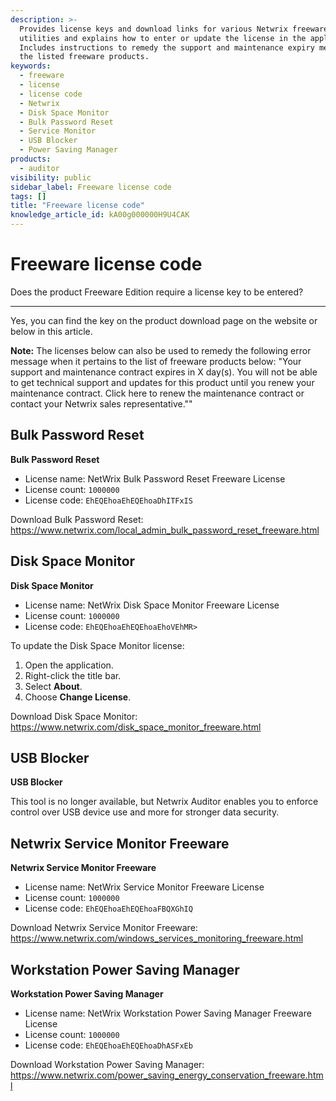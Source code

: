 ```yaml
---
description: >-
  Provides license keys and download links for various Netwrix freeware
  utilities and explains how to enter or update the license in the applications.
  Includes instructions to remedy the support and maintenance expiry message for
  the listed freeware products.
keywords:
  - freeware
  - license
  - license code
  - Netwrix
  - Disk Space Monitor
  - Bulk Password Reset
  - Service Monitor
  - USB Blocker
  - Power Saving Manager
products:
  - auditor
visibility: public
sidebar_label: Freeware license code
tags: []
title: "Freeware license code"
knowledge_article_id: kA00g000000H9U4CAK
---
```


# Freeware license code

Does the product Freeware Edition require a license key to be entered?

---

Yes, you can find the key on the product download page on the website or below in this article.

**Note:** The licenses below can also be used to remedy the following error message when it pertains to the list of freeware products below: "Your support and maintenance contract expires in X day(s). You will not be able to get technical support and updates for this product until you renew your maintenance contract. Click here to renew the maintenance contract or contact your Netwrix sales representative.""

## Bulk Password Reset

**Bulk Password Reset**

- License name: NetWrix Bulk Password Reset Freeware License  
- License count: `1000000`  
- License code: `EhEQEhoaEhEQEhoaDhITFxIS`

Download Bulk Password Reset: https://www.netwrix.com/local_admin_bulk_password_reset_freeware.html

## Disk Space Monitor

**Disk Space Monitor**

- License name: NetWrix Disk Space Monitor Freeware License  
- License count: `1000000`  
- License code: `EhEQEhoaEhEQEhoaEhoVEhMR>`

To update the Disk Space Monitor license:
1. Open the application.
2. Right-click the title bar.
3. Select **About**.
4. Choose **Change License**.

Download Disk Space Monitor: https://www.netwrix.com/disk_space_monitor_freeware.html

## USB Blocker

**USB Blocker**

This tool is no longer available, but Netwrix Auditor enables you to enforce control over USB device use and more for stronger data security.

## Netwrix Service Monitor Freeware

**Netwrix Service Monitor Freeware**

- License name: NetWrix Service Monitor Freeware License  
- License count: `1000000`  
- License code: `EhEQEhoaEhEQEhoaFBQXGhIQ`

Download Netwrix Service Monitor Freeware: https://www.netwrix.com/windows_services_monitoring_freeware.html

## Workstation Power Saving Manager

**Workstation Power Saving Manager**

- License name: NetWrix Workstation Power Saving Manager Freeware License  
- License count: `1000000`  
- License code: `EhEQEhoaEhEQEhoaDhASFxEb`

Download Workstation Power Saving Manager: https://www.netwrix.com/power_saving_energy_conservation_freeware.html

